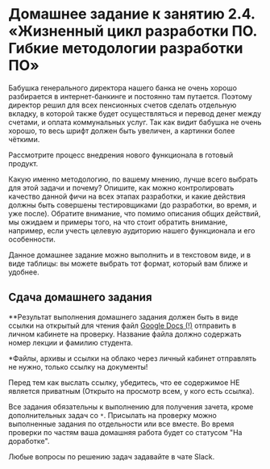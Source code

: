 # Домашнее задание к занятию 2.4. «Жизненный цикл разработки ПО. Гибкие методологии разработки ПО»

Бабушка генерального директора нашего банка не очень хорошо разбирается в интернет-банкинге и постоянно там путается. Поэтому директор решил для всех пенсионных счетов сделать отдельную вкладку, в которой также будет осуществляться и перевод денег между счетами, и оплата коммунальных услуг. Так как видит бабушка не очень хорошо, то весь шрифт должен быть увеличен, а картинки более чёткими.

Рассмотрите процесс внедрения нового функционала в готовый продукт. 

Какую именно методологию, по вашему мнению, лучше всего выбрать для этой задачи и почему?
Опишите, как можно контролировать качество данной фичи на всех этапах разработки, и какие действия должны быть совершены тестировщиками (до разработки, во время, и уже после). Обратите внимание, что помимо описания общих действий, мы ожидаем и  примеры того, на что стоит обратить внимание, например, если учесть целевую аудиторию нашего функционала и его особенности.


Данное домашнее задание можно выполнить и в текстовом виде, и в виде таблицы: вы можете выбрать тот формат, который вам ближе и удобнее.

## Сдача домашнего задания

**Результат выполнения домашнего задания должен быть в виде ссылки на открытый для чтения файл  <a href="https://docs.google.com">Google Docs (!)</a> отправить в личном кабинете на проверку. Название файла должно содержать номер лекции и фамилию студента. 

*Файлы, архивы и ссылки на облако через личный кабинет отправлять не нужно, только ссылку на документы!

Перед тем как выслать ссылку, убедитесь, что ее содержимое НЕ является приватным (Открыто на просмотр всем, у кого есть ссылка).

Все задания обязательны к выполнению для получения зачета, кроме дополнительных задач со `*`. Присылать на проверку можно выполненные задания по отдельности или все вместе. Во время проверки по частям ваша домашняя работа будет со статусом "На доработке".

Любые вопросы по решению задач задавайте в чате Slack.
